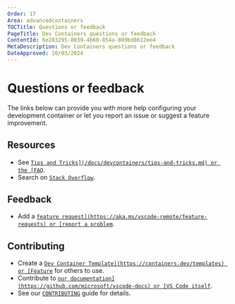 ```yaml
---
Order: 17
Area: advancedcontainers
TOCTitle: Questions or feedback
PageTitle: Dev Containers questions or feedback
ContentId: 6e283295-8039-4b60-854a-809bd8612ee4
MetaDescription: Dev Containers questions or feedback
DateApproved: 10/03/2024
---
```

# Questions or feedback

The links below can provide you with more help configuring your development container or let you report an issue or suggest a feature improvement.

## Resources

* See [`Tips and Tricks](/docs/devcontainers/tips-and-tricks.md) or the [FAQ`](/docs/devcontainers/faq.md).
* Search on [`Stack Overflow`](https://stackoverflow.com/questions/tagged/vscode-remote).

## Feedback

* Add a [`feature request](https://aka.ms/vscode-remote/feature-requests) or [report a problem`](https://aka.ms/vscode-remote/issues/new).

## Contributing

* Create a [`Dev Container Template](https://containers.dev/templates) or [Feature`](https://containers.dev/features) for others to use.
* Contribute to [`our documentation](https://github.com/microsoft/vscode-docs) or [VS Code itself`](https://github.com/microsoft/vscode).
* See our [`CONTRIBUTING`](https://aka.ms/vscode-remote/contributing) guide for details.

